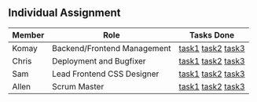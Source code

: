 ## Individual Assignment

|Member|Role|Tasks Done|
|---|---|---|
|Komay|Backend/Frontend Management|[task1]() [task2]() [task3]()|
|Chris|Deployment and Bugfixer|[task1]() [task2]() [task3]()|
|Sam|Lead Frontend CSS Designer|[task1]() [task2]() [task3]()|
|Allen|Scrum Master|[task1]() [task2]() [task3]()|
